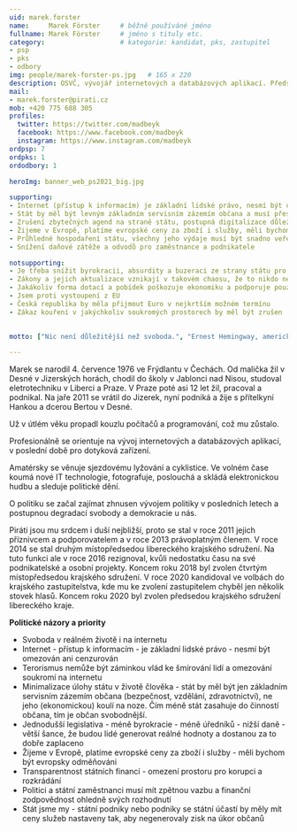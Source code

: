 ```yaml
---
uid: marek.forster
name:     Marek Förster  	# běžně používáné jméno
fullname: Marek Förster  	# jméno s tituly etc.
category:                 	# kategorie: kandidat, pks, zastupitel
- psp
- pks
- odbory
img: people/marek-forster-ps.jpg   # 165 x 220
description: OSVČ, vývojář internetových a databázových aplikací. Předseda krajského sdružení. Vedoucí mediálního odboru.           	# kratký popis, max 160 znaků
mail:
- marek.forster@pirati.cz
mob: +420 775 688 305
profiles:
  twitter: https://twitter.com/madbeyk
  facebook: https://www.facebook.com/madbeyk
  instagram: https://www.instagram.com/madbeyk
ordpsp: 7
ordpks: 1
ordodbory: 1

heroImg: banner_web_ps2021_big.jpg

supporting:
- Internet (přístup k informacím) je základní lidské právo, nesmí být omezován ani cenzurován
- Stát by měl být levným základním servisním zázemím občana a musí přestat lidem kecat do života
- Zrušení zbytečných agend na straně státu, postupná digitalizace důležitých agend a propuštění zbytného počtu státních úředníků 
- Žijeme v Evropě, platíme evropské ceny za zboží i služby, měli bychom být evropsky odměňováni
- Průhledné hospodaření státu, všechny jeho výdaje musí být snadno veřejně dohledatelné
- Snížení daňové zátěže a odvodů pro zaměstnance a podnikatele 

notsupporting:
- Je třeba snížit byrokracii, absurdity a buzeraci ze strany státu pro podnikatele
- Zákony a jejich aktualizace vznikají v takovém chaosu, že to nikdo nemá šanci sledovat, nedejbože se tím řídit
- Jakákoliv forma dotací a pobídek poškozuje ekonomiku a podporuje pouze velké a nadnárodní firmy
- Jsem proti vystoupení z EU
- Česká republika by měla přijmout Euro v nejkrtším možném termínu
- Zákaz kouření v jakýchkoliv soukromých prostorech by měl být zrušen
 

motto: ["Nic není důležitější než svoboda.", "Ernest Hemingway, americký spisovatel a novinář"]

---
```


Marek se narodil 4. července 1976 ve Frýdlantu v Čechách. Od malička žil v Desné v Jizerských horách, chodil do školy v Jablonci nad Nisou, studoval eletrotechniku v Liberci a Praze.
V Praze poté asi 12 let žil, pracoval a podnikal. Na jaře 2011 se vrátil do Jizerek, nyní podniká a žije s přítelkyní Hankou a dcerou Bertou v Desné.

Už v útlém věku propadl kouzlu počítačů a programování, což mu zůstalo.

Profesionálně se orientuje na vývoj internetových a databázových aplikací, v poslední době pro dotyková zařízení.

Amatérsky se věnuje sjezdovému lyžování a cyklistice. Ve volném čase koumá nové IT technologie, fotografuje, poslouchá a skládá elektronickou hudbu a sleduje politické dění.

O politiku se začal zajímat zhnusen vývojem politiky v posledních letech a postupnou degradací svobody a demokracie u nás.

Piráti jsou mu srdcem i duší nejbližší, proto se stal v roce 2011 jejich příznivcem a podporovatelem a v roce 2013 právoplatným členem.
V roce 2014 se stal druhým místopředsedou libereckého krajského sdružení. Na tuto funkci ale v roce 2016 rezignoval, kvůli nedostatku času na své podnikatelské a osobní projekty. Koncem roku 2018 byl zvolen čtvrtým místopředsedou krajského sdružení.
V roce 2020 kandidoval ve volbách do krajského zastupitelstva, kde mu ke zvolení zastupitelem chyběl jen několik stovek hlasů. 
Koncem roku 2020 byl zvolen předsedou krajského sdružení libereckého kraje.



**Politické názory a priority** 
  * Svoboda v reálném životě i na internetu
  * Internet - přístup k informacím - je základní lidské právo - nesmí být omezován ani cenzurován
  * Terorismus nemůže být záminkou vlád ke šmírování lidí a omezování soukromí na internetu
  * Minimalizace úlohy státu v životě člověka - stát by měl být jen základním servisním zázemím občana (bezpečnost, vzdělání, zdravotnictví), ne jeho (ekonomickou) koulí na noze. Čím méně stát zasahuje do činností občana, tím je občan svobodnější.
  * Jednodušší legislativa - méně byrokracie - méně úředníků - nižší daně - větší šance, že budou lidé generovat reálné hodnoty a dostanou za to dobře zaplaceno
  * Žijeme v Evropě, platíme evropské ceny za zboží i služby - měli bychom být evropsky odměňováni
  * Transparentnost státních financí - omezení prostoru pro korupci a rozkrádání
  * Politici a státní zaměstnanci musí mít zpětnou vazbu a finanční zodpovědnost ohledně svých rozhodnutí
  * Stát jsme my - státní podniky nebo podniky se státní účastí by měly mít ceny služeb nastaveny tak, aby negenerovaly zisk na úkor občanů